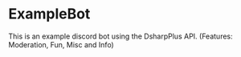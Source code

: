 # ExampleBot
This is an example discord bot using the DsharpPlus API. (Features: Moderation, Fun, Misc and Info)
